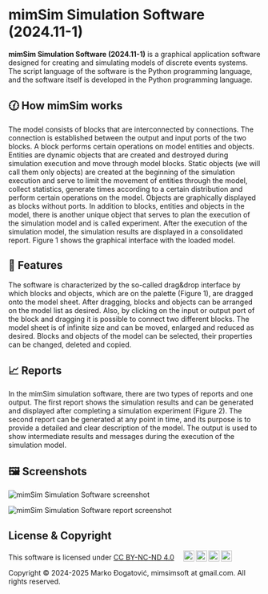 # mimSim Simulation Software (2024.11-1)  

__mimSim Simulation Software (2024.11-1)__ is a graphical application software designed for creating and simulating models of discrete events systems. The script language of the software is the Python programming language, and the software itself is developed in the Python programming language.

## 🕜 How mimSim works

The model consists of blocks that are interconnected by connections. The connection is established between the output and input ports of the two blocks. A block performs certain operations on model entities and objects. Entities are dynamic objects that are created and destroyed during simulation execution and move through model blocks. Static objects (we will call them only objects) are created at the beginning of the simulation execution and serve to limit the movement of entities through the model, collect statistics, generate times according to a certain distribution and perform certain operations on the model. Objects are graphically displayed as blocks without ports. In addition to blocks, entities and objects in the model, there is another unique object that serves to plan the execution of the simulation model and is called experiment. After the execution of the simulation model, the simulation results are displayed in a consolidated report. Figure 1 shows the graphical interface with the loaded model.

## 🧾 Features

The software is characterized by the so-called drag&drop interface by which blocks and objects, which are on the palette (Figure 1), are dragged onto the model sheet. After dragging, blocks and objects can be arranged on the model list as desired. Also, by clicking on the input or output port of the block and dragging it is possible to connect two different blocks. The model sheet is of infinite size and can be moved, enlarged and reduced as desired. Blocks and objects of the model can be selected, their properties can be changed, deleted and copied.

## 📈 Reports

In the mimSim simulation software, there are two types of reports and one output. The first report shows the simulation results and can be generated and displayed after completing a simulation experiment (Figure 2). The second report can be generated at any point in time, and its purpose is to provide a detailed and clear description of the model. The output is used to show intermediate results and messages during the execution of the simulation model.

## 🖼️ Screenshots

![mimSim Simulation Software screenshot](https://github.com/user-attachments/assets/d874068a-c851-460f-bd7b-92addb8619e7)

![mimSim Simulation Software report screenshot](https://github.com/user-attachments/assets/2129f330-ecca-47ba-84cb-ef0832a4a214)

## License & Copyright

<p xmlns:cc="http://creativecommons.org/ns#" >This software is licensed under <a href="https://creativecommons.org/licenses/by-nc-nd/4.0/?ref=chooser-v1" target="_blank" rel="license noopener noreferrer" style="display:inline-block;"> CC BY-NC-ND 4.0 </a>&nbsp; &nbsp; <img style="height:22px!important;margin-left:3px;vertical-align:text-bottom;" src="https://mirrors.creativecommons.org/presskit/icons/cc.svg?ref=chooser-v1" alt=""><img style="height:22px!important;margin-left:3px;vertical-align:text-bottom;" src="https://mirrors.creativecommons.org/presskit/icons/by.svg?ref=chooser-v1" alt=""><img style="height:22px!important;margin-left:3px;vertical-align:text-bottom;" src="https://mirrors.creativecommons.org/presskit/icons/nc.svg?ref=chooser-v1" alt=""><img style="height:22px!important;margin-left:3px;vertical-align:text-bottom;" src="https://mirrors.creativecommons.org/presskit/icons/nd.svg?ref=chooser-v1" alt=""></p>

Copyright © 2024-2025 Marko Đogatović, mimsimsoft at gmail.com. All rights reserved.
